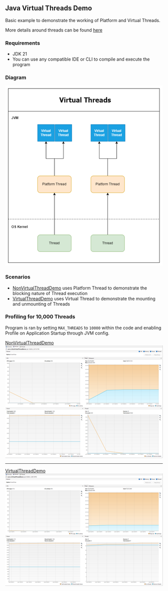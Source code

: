 ## Java Virtual Threads Demo

Basic example to demonstrate the working of Platform and Virtual Threads.

More details around threads can be found [here](https://docs.oracle.com/en/java/javase/21/core/virtual-threads.html)

### Requirements
 - JDK 21
 - You can use any compatible IDE or CLI to compile and execute the program

### Diagram
![Virtual Threads](virtual-threads.png)

### Scenarios
 - [NonVirtualThreadDemo](src/main/java/com/vt/NonVirtualThreadDemo.java) uses Platform Thread to demonstrate the blocking nature of Thread execution
 - [VirtualThreadDemo](src/main/java/com/vt/VirtualThreadDemo.java) uses Virtual Thread to demonstrate the mounting and unmounting of Threads

### Profiling for 10,000 Threads

Program is ran by setting `MAX_THREADS` to `10000` within the code and enabling Profile on Application Startup through JVM config.

[NonVirtualThreadDemo](src/main/java/com/vt/NonVirtualThreadDemo.java)
![Non Virtual Threads](non-virtual-thread-stats.png)

---

[VirtualThreadDemo](src/main/java/com/vt/VirtualThreadDemo.java)
![Virtual Threads](virtual-thread-stats.png)